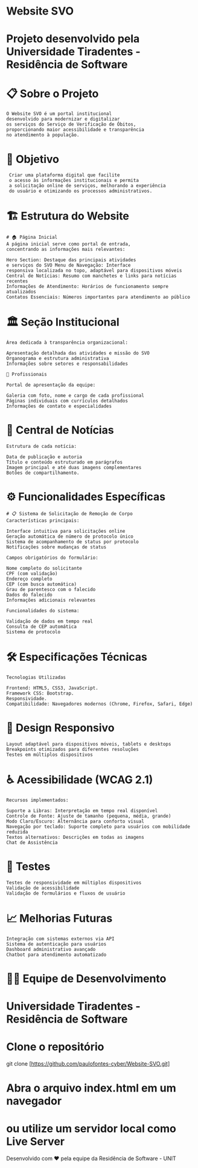# Website SVO
# Projeto desenvolvido pela Universidade Tiradentes - Residência de Software

# 📋 Sobre o Projeto

    O Website SVO é um portal institucional 
    desenvolvido para modernizar e digitalizar 
    os serviços do Serviço de Verificação de Óbitos, 
    proporcionando maior acessibilidade e transparência
    no atendimento à população.


# 🎯 Objetivo

     Criar uma plataforma digital que facilite
     o acesso às informações institucionais e permita
     a solicitação online de serviços, melhorando a experiência
     do usuário e otimizando os processos administrativos.


# 🏗️ Estrutura do Website

    # 🏠 Página Inicial
    A página inicial serve como portal de entrada,
    concentrando as informações mais relevantes:

    Hero Section: Destaque das principais atividades
    e serviços do SVO Menu de Navegação: Interface
    responsiva localizada no topo, adaptável para dispositivos móveis
    Central de Notícias: Resumo com manchetes e links para notícias recentes
    Informações de Atendimento: Horários de funcionamento sempre atualizados
    Contatos Essenciais: Números importantes para atendimento ao público

# 🏛️ Seção Institucional

    Área dedicada à transparência organizacional:

    Apresentação detalhada das atividades e missão do SVO
    Organograma e estrutura administrativa
    Informações sobre setores e responsabilidades

    👥 Profissionais

    Portal de apresentação da equipe:

    Galeria com foto, nome e cargo de cada profissional
    Páginas individuais com currículos detalhados
    Informações de contato e especialidades

# 📰 Central de Notícias


    Estrutura de cada notícia:

    Data de publicação e autoria
    Título e conteúdo estruturado em parágrafos
    Imagem principal e até duas imagens complementares
    Botões de compartilhamento.



# ⚙️ Funcionalidades Específicas

    # 📋 Sistema de Solicitação de Remoção de Corpo
    Características principais:

    Interface intuitiva para solicitações online
    Geração automática de número de protocolo único
    Sistema de acompanhamento de status por protocolo
    Notificações sobre mudanças de status

    Campos obrigatórios do formulário:

    Nome completo do solicitante
    CPF (com validação)
    Endereço completo
    CEP (com busca automática)
    Grau de parentesco com o falecido
    Dados do falecido
    Informações adicionais relevantes

    Funcionalidades do sistema:

    Validação de dados em tempo real
    Consulta de CEP automática
    Sistema de protocolo


# 🛠️ Especificações Técnicas
    Tecnologias Utilizadas

    Frontend: HTML5, CSS3, JavaScript.
    Framework CSS: Bootstrap.
    Responsividade.
    Compatibilidade: Navegadores modernos (Chrome, Firefox, Safari, Edge)

# 📱 Design Responsivo

    Layout adaptável para dispositivos móveis, tablets e desktops
    Breakpoints otimizados para diferentes resoluções
    Testes em múltiplos dispositivos

# ♿ Acessibilidade (WCAG 2.1)
    Recursos implementados:

    Suporte a Libras: Interpretação em tempo real disponível
    Controle de Fonte: Ajuste de tamanho (pequena, média, grande)
    Modo Claro/Escuro: Alternância para conforto visual
    Navegação por teclado: Suporte completo para usuários com mobilidade reduzida
    Textos alternativos: Descrições em todas as imagens
    Chat de Assistência 

# 🧪 Testes

    Testes de responsividade em múltiplos dispositivos
    Validação de acessibilidade
    Validação de formulários e fluxos de usuário

# 📈 Melhorias Futuras

    Integração com sistemas externos via API
    Sistema de autenticação para usuários
    Dashboard administrativo avançado
    Chatbot para atendimento automatizado


# 👨‍💻 Equipe de Desenvolvimento
# Universidade Tiradentes - Residência de Software

# Clone o repositório
git clone [https://github.com/paulofontes-cyber/Website-SVO.git]

# Abra o arquivo index.html em um navegador
# ou utilize um servidor local como Live Server




Desenvolvido com ❤️ pela equipe da Residência de Software - UNIT